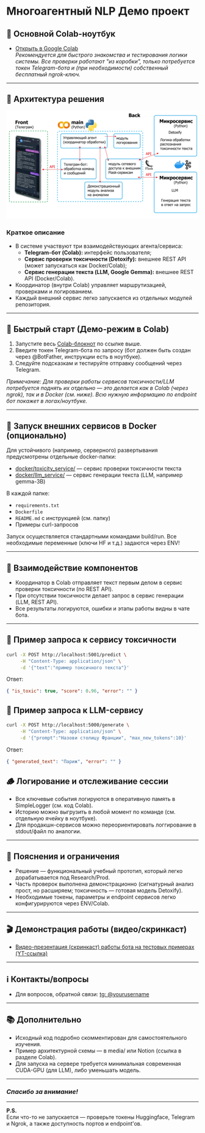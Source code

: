 # Многоагентный NLP Демо проект

## 🚀 Основной Colab-ноутбук

- [Открыть в Google Colab](https://colab.research.google.com/drive/14E6ClXNadnVnLWpUMW1zy4ZAdBlazPk3?usp=sharing)  
  _Рекомендуется для быстрого знакомства и тестирования логики системы. Все проверки работают "из коробки", только потребуется токен Telegram-бота и (при необходимости) собственный бесплатный ngrok-ключ._

---

## 🧩 Архитектура решения

<img src="https://github.com/DLL-chief/nlp-multiagent-demo/raw/main/media/arch_diag.png" alt="Архитектура" width="600">

### Краткое описание

- В системе участвуют три взаимодействующих агента/сервиса:
    - **Telegram-бот (Colab):** интерфейс пользователя;
    - **Сервис проверки токсичности (Detoxify):** внешнее REST API (может запускаться как Docker/Colab);
    - **Сервис генерации текста (LLM, Google Gemma):** внешнее REST API (Docker/Colab).
- Координатор (внутри Colab) управляет маршрутизацией, проверками и логированием.
- Каждый внешний сервис легко запускается из отдельных модулей репозитория.

---

## 💾 Быстрый старт (Демо-режим в Colab)

1. Запустите весь [Colab-блокнот](https://colab.research.google.com/drive/14E6ClXNadnVnLWpUMW1zy4ZAdBlazPk3?usp=sharing) по ссылке выше.
2. Введите токен Telegram-бота по запросу (бот должен быть создан через @BotFather, инструкции есть в ноутбуке).
3. Следуйте подсказкам и тестируйте отправку сообщений через Telegram.

_Примечание: Для проверки работы сервисов токсичности/LLM потребуется поднять их отдельно — это делается как в Colab (через ngrok), так и в Docker (см. ниже). Всю нужную информацию по endpoint бот покажет в логах/ноутбуке._

---

## 🐳 Запуск внешних сервисов в Docker (опционально)

Для устойчивого (например, серверного) развертывания предусмотрены отдельные docker-папки:

- [docker/toxicity_service/](docker/toxicity_service/) — сервис проверки токсичности текста  
- [docker/llm_service/](docker/llm_service/) — сервис генерации текста (LLM, например gemma-3B)

В каждой папке:
- `requirements.txt`
- `Dockerfile`
- `README.md` с инструкцией (см. папку)
- Примеры curl-запросов

Запуск осуществляется стандартными командами build/run. Все необходимые переменные (ключи HF и т.д.) задаются через ENV!

---

## 🔗 Взаимодействие компонентов

- Координатор в Colab отправляет текст первым делом в сервис проверки токсичности (по REST API).
- При отсутствии токсичности делает запрос в сервис генерации (LLM, REST API).
- Все результаты логируются, ошибки и этапы работы видны в чате бота.

---

## 📑 Пример запроса к сервису токсичности

```bash
curl -X POST http://localhost:5001/predict \
     -H "Content-Type: application/json" \
     -d '{"text":"пример токсичного текста"}'
```
Ответ:
```json
{ "is_toxic": true, "score": 0.96, "error": "" }
```

## 📑 Пример запроса к LLM-сервису
```bash
curl -X POST http://localhost:5000/generate \
     -H "Content-Type: application/json" \
     -d '{"prompt":"Назови столицу Франции", "max_new_tokens":10}'
```
Ответ:
```json
{ "generated_text": "Париж", "error": "" }
```

## 🪵 Логирование и отслеживание сессии

- Все ключевые события логируются в оперативную память в SimpleLogger (см. код Colab).
- Историю можно выгрузить в любой момент по команде (см. отдельную ячейку в ноутбуке).
- Для продакшн-сервисов можно переориентировать логгирование в stdout/файл по аналогии.

---

## 📝 Пояснения и ограничения

- Решение — функциональный учебный прототип, который легко дорабатывается под Research/Prod.
- Часть проверок выполнена демонстрационно (сигнатурный анализ прост, но расширяем; токсичность — готовая модель Detoxify).
- Необходимые токены, параметры и endpoint сервисов легко конфигурируются через ENV/Colab.

---

## 🎬 Демонстрация работы (видео/скринкаст)

- [Видео-презентация (скринкаст) работы бота на тестовых примерах (YT-ссылка)](https://youtu.be/your_demo_video_link)

---

## ℹ️ Контакты/вопросы

- Для вопросов, обратной связи: [tg: @yourusername](https://t.me/yourusername)

---

## 📚 Дополнительно

- Исходный код подробно скомментирован для самостоятельного изучения.
- Пример архитектурной схемы — в media/ или Notion (ссылка в разделе Colab).
- Для запуска на сервере требуется минимальная современная CUDA-GPU (для LLM), либо уменьшать модель.

---

### _Спасибо за внимание!_

---

**P.S.**  
Если что-то не запускается — проверьте токены Huggingface, Telegram и Ngrok, а также доступность портов и endpoint'ов.
